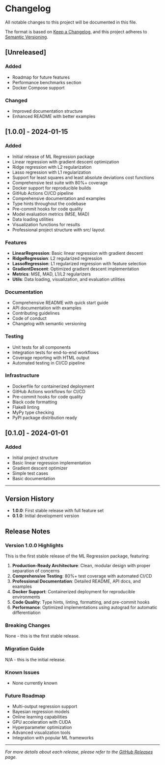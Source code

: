 # Changelog

All notable changes to this project will be documented in this file.

The format is based on [Keep a Changelog](https://keepachangelog.com/en/1.0.0/),
and this project adheres to [Semantic Versioning](https://semver.org/spec/v2.0.0.html).

## [Unreleased]

### Added
- Roadmap for future features
- Performance benchmarks section
- Docker Compose support

### Changed
- Improved documentation structure
- Enhanced README with better examples

## [1.0.0] - 2024-01-15

### Added
- Initial release of ML Regression package
- Linear regression with gradient descent optimization
- Ridge regression with L2 regularization
- Lasso regression with L1 regularization
- Support for least squares and least absolute deviations cost functions
- Comprehensive test suite with 80%+ coverage
- Docker support for reproducible builds
- GitHub Actions CI/CD pipeline
- Comprehensive documentation and examples
- Type hints throughout the codebase
- Pre-commit hooks for code quality
- Model evaluation metrics (MSE, MAD)
- Data loading utilities
- Visualization functions for results
- Professional project structure with src/ layout

### Features
- **LinearRegression**: Basic linear regression with gradient descent
- **RidgeRegression**: L2 regularized regression
- **LassoRegression**: L1 regularized regression with feature selection
- **GradientDescent**: Optimized gradient descent implementation
- **Metrics**: MSE, MAD, L1/L2 regularizers
- **Utils**: Data loading, visualization, and evaluation utilities

### Documentation
- Comprehensive README with quick start guide
- API documentation with examples
- Contributing guidelines
- Code of conduct
- Changelog with semantic versioning

### Testing
- Unit tests for all components
- Integration tests for end-to-end workflows
- Coverage reporting with HTML output
- Automated testing in CI/CD pipeline

### Infrastructure
- Dockerfile for containerized deployment
- GitHub Actions workflows for CI/CD
- Pre-commit hooks for code quality
- Black code formatting
- Flake8 linting
- MyPy type checking
- PyPI package distribution ready

## [0.1.0] - 2024-01-01

### Added
- Initial project structure
- Basic linear regression implementation
- Gradient descent optimizer
- Simple test cases
- Basic documentation

---

## Version History

- **1.0.0**: First stable release with full feature set
- **0.1.0**: Initial development version

## Release Notes

### Version 1.0.0 Highlights

This is the first stable release of the ML Regression package, featuring:

1. **Production-Ready Architecture**: Clean, modular design with proper separation of concerns
2. **Comprehensive Testing**: 80%+ test coverage with automated CI/CD
3. **Professional Documentation**: Detailed README, API docs, and examples
4. **Docker Support**: Containerized deployment for reproducible environments
5. **Code Quality**: Type hints, linting, formatting, and pre-commit hooks
6. **Performance**: Optimized implementations using autograd for automatic differentiation

### Breaking Changes

None - this is the first stable release.

### Migration Guide

N/A - this is the initial release.

### Known Issues

- None currently known

### Future Roadmap

- Multi-output regression support
- Bayesian regression models
- Online learning capabilities
- GPU acceleration with CUDA
- Hyperparameter optimization
- Advanced visualization tools
- Integration with popular ML frameworks

---

*For more details about each release, please refer to the [GitHub Releases](https://github.com/moiz/ml-regression/releases) page.*
